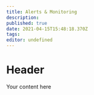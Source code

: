 ```yaml
---
title: Alerts & Monitoring
description: 
published: true
date: 2021-04-15T15:48:18.370Z
tags: 
editor: undefined
---
```


# Header
Your content here